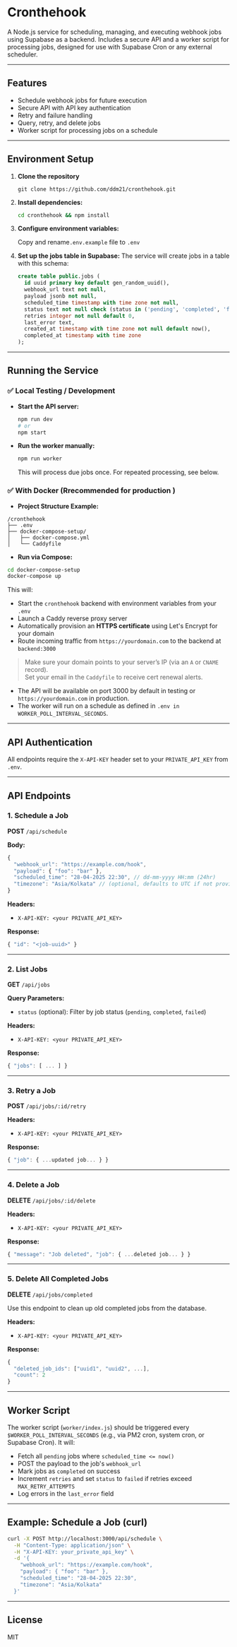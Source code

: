 # Cronthehook

A Node.js service for scheduling, managing, and executing webhook jobs using Supabase as a backend. Includes a secure API and a worker script for processing jobs, designed for use with Supabase Cron or any external scheduler.

---

## Features
- Schedule webhook jobs for future execution
- Secure API with API key authentication
- Retry and failure handling
- Query, retry, and delete jobs
- Worker script for processing jobs on a schedule

---

## Environment Setup

1. **Clone the repository**
   ```
   git clone https://github.com/ddm21/cronthehook.git
   ```
2. **Install dependencies:**
   ```sh
   cd cronthehook && npm install
   ```
3. **Configure environment variables:**
   
   Copy and rename`.env.example` file to `.env`

4. **Set up the jobs table in Supabase:**
   The service will create jobs in a table with this schema:
   ```sql
   create table public.jobs (
     id uuid primary key default gen_random_uuid(),
     webhook_url text not null,
     payload jsonb not null,
     scheduled_time timestamp with time zone not null,
     status text not null check (status in ('pending', 'completed', 'failed')),
     retries integer not null default 0,
     last_error text,
     created_at timestamp with time zone not null default now(),
     completed_at timestamp with time zone
   );
   ```

---

## Running the Service

### ✅ Local Testing / Development

- **Start the API server:**
  ```sh
  npm run dev
  # or
  npm start
  ```
- **Run the worker manually:**
  ```sh
  npm run worker
  ```
  This will process due jobs once. For repeated processing, see below.

### ✅ With Docker (Rrecommended for production )

- **Project Structure Example:**

```
/cronthehook
├── .env
├── docker-compose-setup/
│   ├── docker-compose.yml
│   └── Caddyfile
```

- **Run via Compose:**

```bash
cd docker-compose-setup
docker-compose up
```

This will:

- Start the `cronthehook` backend with environment variables from your `.env`
- Launch a Caddy reverse proxy server
- Automatically provision an **HTTPS certificate** using Let's Encrypt for your domain
- Route incoming traffic from `https://yourdomain.com` to the backend at `backend:3000`

> Make sure your domain points to your server’s IP (via an `A` or `CNAME` record).  
> Set your email in the `Caddyfile` to receive cert renewal alerts.

  - The API will be available on port 3000 by default in testing or `https://yourdomain.com` in production.
  - The worker will run on a schedule as defined in `.env in WORKER_POLL_INTERVAL_SECONDS`.

---

## API Authentication
All endpoints require the `X-API-KEY` header set to your `PRIVATE_API_KEY` from `.env`.

---

## API Endpoints

### 1. Schedule a Job
**POST** `/api/schedule`

**Body:**
```js
{
  "webhook_url": "https://example.com/hook",
  "payload": { "foo": "bar" },
  "scheduled_time": "28-04-2025 22:30", // dd-mm-yyyy HH:mm (24hr)
  "timezone": "Asia/Kolkata" // (optional, defaults to UTC if not provided)
}
```
**Headers:**
- `X-API-KEY: <your PRIVATE_API_KEY>`

**Response:**
```js
{ "id": "<job-uuid>" }
```

---

### 2. List Jobs
**GET** `/api/jobs`

**Query Parameters:**
- `status` (optional): Filter by job status (`pending`, `completed`, `failed`)

**Headers:**
- `X-API-KEY: <your PRIVATE_API_KEY>`

**Response:**
```js
{ "jobs": [ ... ] }
```

---

### 3. Retry a Job
**POST** `/api/jobs/:id/retry`

**Headers:**
- `X-API-KEY: <your PRIVATE_API_KEY>`

**Response:**
```js
{ "job": { ...updated job... } }
```

---

### 4. Delete a Job
**DELETE** `/api/jobs/:id/delete`

**Headers:**
- `X-API-KEY: <your PRIVATE_API_KEY>`

**Response:**
```js
{ "message": "Job deleted", "job": { ...deleted job... } }
```

---

### 5. Delete All Completed Jobs
**DELETE** `/api/jobs/completed`

Use this endpoint to clean up old completed jobs from the database.

**Headers:**
- `X-API-KEY: <your PRIVATE_API_KEY>`

**Response:**
```js
{ 
  "deleted_job_ids": ["uuid1", "uuid2", ...],
  "count": 2
}
```

---

## Worker Script
The worker script (`worker/index.js`) should be triggered every `$WORKER_POLL_INTERVAL_SECONDS` (e.g., via PM2 cron, system cron, or Supabase Cron). It will:
- Fetch all `pending` jobs where `scheduled_time <= now()`
- POST the payload to the job's `webhook_url`
- Mark jobs as `completed` on success
- Increment `retries` and set `status` to `failed` if retries exceed `MAX_RETRY_ATTEMPTS`
- Log errors in the `last_error` field

---

## Example: Schedule a Job (curl)
```sh
curl -X POST http://localhost:3000/api/schedule \
  -H "Content-Type: application/json" \
  -H "X-API-KEY: your_private_api_key" \
  -d '{
    "webhook_url": "https://example.com/hook",
    "payload": { "foo": "bar" },
    "scheduled_time": "28-04-2025 22:30",
    "timezone": "Asia/Kolkata"
  }'
```

---

## License
MIT
